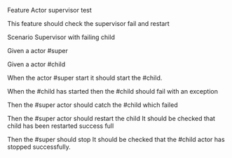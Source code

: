 Feature Actor supervisor test

This feature should check the supervisor fail and restart

Scenario Supervisor with failing child

Given a actor #super 

Given a actor #child

When the actor #super start it should start the #child.

When the #child has started then the #child should fail with an exception

Then the #super actor should catch the #child which failed 

Then the #super actor should restart the child 
	It should be checked that child has been restarted success full

Then the #super should stop
	It should be checked that the #child actor has stopped successfully.
